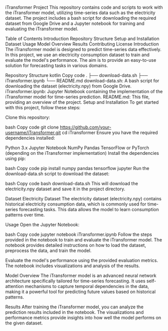 iTransformer Project
This repository contains code and scripts to work with the iTransformer model, utilizing time-series data such as the electricity dataset. The project includes a bash script for downloading the required dataset from Google Drive and a Jupyter notebook for training and evaluating the iTransformer model.

Table of Contents
Introduction
Repository Structure
Setup and Installation
Dataset
Usage
Model Overview
Results
Contributing
License
Introduction
The iTransformer model is designed to predict time-series data effectively. In this project, we use an electricity consumption dataset to train and evaluate the model's performance. The aim is to provide an easy-to-use solution for forecasting tasks in various domains.

Repository Structure
kotlin
Copy code
.
├── download-data.sh
├── iTransformer.ipynb
└── README.md
download-data.sh: A bash script for downloading the dataset (electricity.npy) from Google Drive.
iTransformer.ipynb: Jupyter Notebook containing the implementation of the iTransformer model for time-series prediction.
README.md: This file, providing an overview of the project.
Setup and Installation
To get started with this project, follow these steps:

Clone this repository:

bash
Copy code
git clone https://github.com/your-username/iTransformer.git
cd iTransformer
Ensure you have the required dependencies installed:

Python 3.x
Jupyter Notebook
NumPy
Pandas
TensorFlow or PyTorch (depending on the iTransformer implementation)
Install the dependencies using pip:

bash
Copy code
pip install numpy pandas tensorflow jupyter
Run the download-data.sh script to download the dataset:

bash
Copy code
bash download-data.sh
This will download the electricity.npy dataset and save it in the project directory.

Dataset
Electricity Dataset
The electricity dataset (electricity.npy) contains historical electricity consumption data, which is commonly used for time-series forecasting tasks. This data allows the model to learn consumption patterns over time.

Usage
Open the Jupyter Notebook:

bash
Copy code
jupyter notebook iTransformer.ipynb
Follow the steps provided in the notebook to train and evaluate the iTransformer model. The notebook provides detailed instructions on how to load the dataset, preprocess the data, and train the model.


Evaluate the model's performance using the provided evaluation metrics. The notebook includes visualizations and analysis of the results.

Model Overview
The iTransformer model is an advanced neural network architecture specifically tailored for time-series forecasting. It uses self-attention mechanisms to capture temporal dependencies in the data, making it a powerful tool for predicting future values based on historical patterns.


Results
After training the iTransformer model, you can analyze the prediction results included in the notebook. The visualizations and performance metrics provide insights into how well the model performs on the given dataset.

